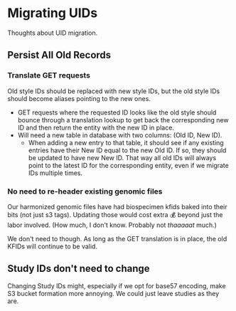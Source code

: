 # Migrating UIDs

Thoughts about UID migration.

## Persist All Old Records

### Translate GET requests

Old style IDs should be replaced with new style IDs, but the old style IDs should become aliases pointing to the new ones.

* GET requests where the requested ID looks like the old style should bounce through a translation lookup to get back the corresponding new ID and then return the entity with the new ID in place.
* Will need a new table in database with two columns: (Old ID, New ID).
  * When adding a new entry to that table, it should see if any existing entries have their New ID equal to the new Old ID. If so, they should be updated to have new New ID. That way all old IDs will always point to the latest ID for the corresponding entity, even if we migrate IDs multiple times.

### No need to re-header existing genomic files

Our harmonized genomic files have had biospecimen kfids baked into their bits (not just s3 tags). Updating those would cost extra 💰 beyond just the labor involved. (How much, I don't know. Probably not _thaaaaat_ much.)

We don't need to though. As long as the GET translation is in place, the old KFIDs will continue to be valid.

## Study IDs don't need to change

Changing Study IDs might, especially if we opt for base57 encoding, make S3 bucket formation more annoying. We could just leave studies as they are.